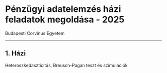 # Pénzügyi adatelemzés házi feladatok megoldása - 2025

Budapesti Corvinus Egyetem

---

## 1. Házi

Heteroszkedaszticitás, Breusch-Pagan teszt és szimulációk
